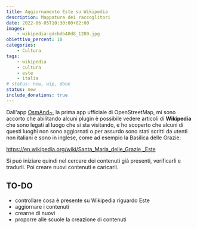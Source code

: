 ```yaml
---
title: Aggiornamento Este su Wikipedia
description: Mappatura dei raccoglitori 
date: 2022-06-05T10:30:00+02:00
images:
    - wikipedia-gdcbdb40d8_1280.jpg
obiettivo_percent: 10
categories:
    - Cultura
tags:
    - wikipedia
    - cultura
    - este
    - italia
# status: new, wip, done
status: new
include_donations: true
---
```


Dall'app [OsmAnd~](https://osmand.net/), la prima app ufficiale di OpenStreetMap, mi sono accorto che abilitando alcuni plugin è possibile vedere articoli di **Wikipedia** che sono legati al luogo che si sta visitando, e ho scoperto che alcuni di questi luoghi non sono aggiornati o per assurdo sono stati scritti da utenti non italiani e sono in inglese, come ad esempio la Basilica delle Grazie:

https://en.wikipedia.org/wiki/Santa_Maria_delle_Grazie,_Este

Si può iniziare quindi nel cercare dei contenuti già presenti, verificarli e tradurli. Poi creare nuovi contenuti e caricarli.


## TO-DO
- controllare cosa è presente su Wikipedia riguardo Este
- aggiornare i contenuti
- crearne di nuovi
- proporre alle scuole la creazione di contenuti